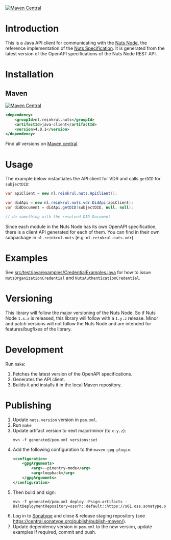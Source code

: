 [![Maven Central](https://maven-badges.herokuapp.com/maven-central/nl.reinkrul.nuts/java-client/badge.svg?style=flat)](https://search.maven.org/artifact/nl.reinkrul.nuts/java-client)

# Introduction
This is a Java API client for communicating with the [Nuts Node](https://github.com/nuts-foundation/nuts-node),
the reference implementation of the [Nuts Specification](https://nuts-foundation.gitbook.io/).
It is generated from the latest version of the OpenAPI specifications of the Nuts Node REST API.

# Installation

## Maven
[![Maven Central](https://maven-badges.herokuapp.com/maven-central/nl.reinkrul.nuts/java-client/badge.svg?style=flat)](https://search.maven.org/artifact/nl.reinkrul.nuts/java-client)

```xml
<dependency>
    <groupId>nl.reinkrul.nuts</groupId>
    <artifactId>java-client</artifactId>
    <version>4.0.1</version>
</dependency>
```

Find all versions on [Maven central](https://search.maven.org/artifact/nl.reinkrul.nuts/java-client).

# Usage
The example below instantiates the API client for VDR and calls `getDID` for `subjectDID`:
```java
var apiClient = new nl.reinkrul.nuts.ApiClient();

var didApi = new nl.reinkrul.nuts.vdr.DidApi(apiClient);
var didDocument = didApi.getDID(subjectDID, null, null);

// do something with the resolved DID Document
```

Since each module in the Nuts Node has its own OpenAPI specification, there is a client API generated for each of them.
You can find in their own subpackage in `nl.reinkrul.nuts` (e.g. `nl.reinkrul.nuts.vdr`).

# Examples

See [src/test/java/examples/CredentialExamples.java](src/test/java/examples/CredentialExamples.java)
for how to issue `NutsOrganizationCredential` and `NutsAuthenticationCredential`.

# Versioning

This library will follow the major versioning of the Nuts Node. So if Nuts Node `1.x.x` is released, this library will follow with a `1.y.z` release.
Minor and patch versions will not follow the Nuts Node and are intended for features/bugfixes of the library.

# Development

Run `make`:

1. Fetches the latest version of the OpenAPI specifications.
2. Generates the API client.
3. Builds it and installs it in the local Maven repository.

# Publishing

1. Update `nuts.version` version in `pom.xml`.
2. Run `make`
3. Update artifact version to next major/minor (to `x.y.z`):
    ```shell
    mvn -f generated/pom.xml versions:set
    ```
4. Add the following configuration to the `maven-gpg-plugin`:
    ```xml
    <configuration>
        <gpgArguments>
            <arg>--pinentry-mode</arg>
            <arg>loopback</arg>
        </gpgArguments>
    </configuration>
    ```
5. Then build and sign:
    ```shell
    mvn -f generated/pom.xml deploy -Psign-artifacts -DaltDeploymentRepository=ossrh::default::https://s01.oss.sonatype.org/service/local/staging/deploy/maven2/
    ```
6. Log in to [Sonatype](https://s01.oss.sonatype.org/) and close & release staging repository (see https://central.sonatype.org/publish/publish-maven/).
7. Update dependency version in `pom.xml` to the new version, update examples if required, commit and push.
